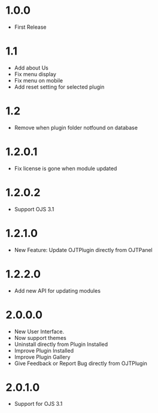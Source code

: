 # 1.0.0

- First Release

# 1.1

- Add about Us
- Fix menu display
- Fix menu on mobile
- Add reset setting for selected plugin

# 1.2

- Remove when plugin folder notfound on database

# 1.2.0.1

- Fix license is gone when module updated

# 1.2.0.2

- Support OJS 3.1

# 1.2.1.0

- New Feature: Update OJTPlugin directly from OJTPanel

# 1.2.2.0

- Add new API for updating modules

# 2.0.0.0

- New User Interface.
- Now support themes
- Uninstall directly from Plugin Installed
- Improve Plugin Installed
- Improve Plugin Gallery
- Give Feedback or Report Bug directly from OJTPlugin

# 2.0.1.0

- Support for OJS 3.1
